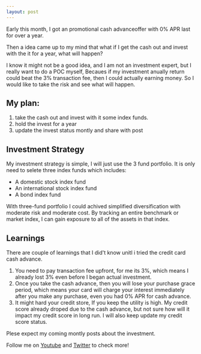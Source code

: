 ```yaml
---
layout: post
---
```


Early this month, I got an promotional cash advanceoffer with 0% APR last for over a year. 

Then a idea came up to my mind that what if I get the cash out and invest with the it for a year, what will happen? 

I know it might not be a good idea, and I am not an investment expert, but I really want to do a POC myself, Becaues if my investment anually return could beat the 3% transaction fee, then I could actually earning money. So I would like to take the risk and see what will happen. 

## My plan: 

1. take the cash out and invest with it some index funds.
2. hold the invest for a year
2. update the invest status montly and share with post


## Investment Strategy
My investment strategy is simple, I will just use the 3 fund portfolio. It is only need to selete three index funds which includes:

* A domestic stock index fund
* An international stock index fund
* A bond index fund

With three-fund portfolio I could achived simplified diversification with moderate risk and moderate cost. By tracking an entire benchmark or market index, I can gain exposure to all of the assets in that index.

## Learnings 
There are couple of learnings that I did't know unitl i tried the credit card cash advance. 

1. You need to pay transaction fee upfront, for me its 3%, which means I already lost 3% even before I began actual investment. 
2. Once you take the cash advance, then you will lose your purchase grace period, which means your card will charge your interest immediately after you make any purchase, even you had 0% APR for cash advance. 
3. It might hard your credit store, If you keep the  utility is high. My credit score already droped due to the cash advance, but not sure how will it impact my credit score in long run.  I will also keep update my credit score status. 

Plese expect my coming montly posts about the investment.

Follow me on [Youtube](https://www.youtube.com/@zeey5475) and [Twitter](https://twitter.com/ZeeyHow) to check more!
